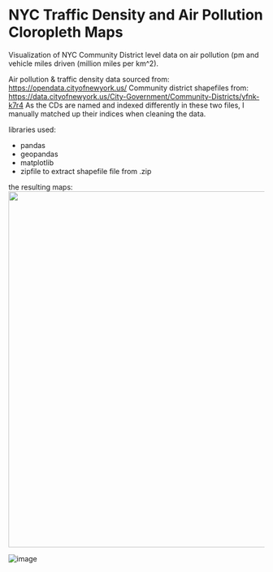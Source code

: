 # NYC Traffic Density and Air Pollution Cloropleth Maps
Visualization of NYC Community District level data on air pollution (pm and vehicle miles driven (million miles per km^2). 

Air pollution & traffic density data sourced from: https://opendata.cityofnewyork.us/
Community district shapefiles from: https://data.cityofnewyork.us/City-Government/Community-Districts/yfnk-k7r4
As the CDs are named and indexed differently in these two files, I manually matched up their indices when cleaning the data.

libraries used:
- pandas
- geopandas
- matplotlib
- zipfile to extract shapefile file from .zip

the resulting maps:
<img src="https://github.com/user-attachments/assets/68c19d5f-a865-4f3d-8c07-6f7be966131e" width="700" height="700">

![image](https://github.com/user-attachments/assets/1ff6a092-6544-4ac9-9554-f7ebf49b647c)

